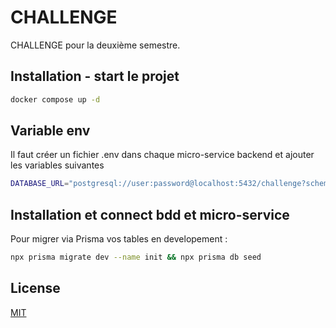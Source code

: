 # CHALLENGE

CHALLENGE pour la deuxième semestre.

## Installation - start le projet

```bash
docker compose up -d
```

## Variable env

Il faut créer un fichier .env dans chaque micro-service backend et ajouter les variables suivantes

```bash
DATABASE_URL="postgresql://user:password@localhost:5432/challenge?schema=public"
```
## Installation et connect bdd et micro-service
Pour migrer via Prisma vos tables en developement : 

```bash
npx prisma migrate dev --name init && npx prisma db seed

```

## License

[MIT](https://choosealicense.com/licenses/mit/)
